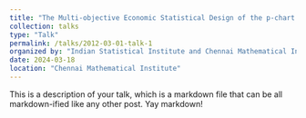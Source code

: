 ```yaml
---
title: "The Multi-objective Economic Statistical Design of the p-chart: NSGA II Approach"
collection: talks
type: "Talk"
permalink: /talks/2012-03-01-talk-1
organized by: "Indian Statistical Institute and Chennai Mathematical Institute,"
date: 2024-03-18
location: "Chennai Mathematical Institute"
---
```


This is a description of your talk, which is a markdown file that can be all markdown-ified like any other post. Yay markdown!
